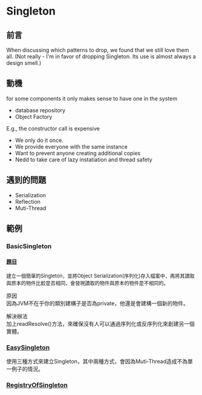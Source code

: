 ﻿# Singleton

## 前言
When discussing which patterns to drop, we found that we still love them all.
(Not really - I'm in favor of dropping Singleton. Its use is almost always a design smell.)

## 動機
for some components it only makes sense to have one in the system
- database repository
- Object Factory

E.g., the constructor call is expensive
- We only do it once.
- We provide everyone with the same instance
- Want to prevent anyone creating additional copies
- Nedd to take care of lazy instatiation and thread safety

## 遇到的問題
- Serialization
- Reflection
- Muti-Thread

## 範例
### BasicSingleton
#### [題目](https://github.com/changemyminds/Design-and-Pattern/blob/master/Singleton/BasicSingleton/src/Demo.java)
<font size=2>
建立一個簡單的Singleton，並將Object Serialization(序列化)存入檔案中，再將其讀取與原本的物件比較是否相同，會發現讀取的物件與原本的物件是不相同的。
</font>

原因<br>
因為JVM不在乎你的類別建構子是否為private，他還是會建構一個新的物件。

解決辦法<br>
加上readResolve()方法，來確保沒有人可以通過序列化或反序列化來創建另一個實體。

### [EasySingleton](https://github.com/changemyminds/Design-and-Pattern/tree/master/Singleton/EasySingleton/src/com/company)
使用三種方式來建立Singleton，其中兩種方式，會因為Muti-Thread造成不為單一例子的情況。

### [RegistryOfSingleton](https://github.com/changemyminds/Design-and-Pattern/tree/master/Singleton/RegistryOfSingleton/src)
